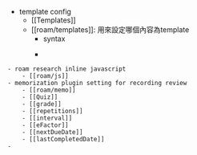 - template config
    - [[Templates]]
    - [[roam/templates]]: 用來設定哪個內容為template
        - syntax
        - ```javascript
```
- roam research inline javascript
    - [[roam/js]]
- memorization plugin setting for recording review
    - [[roam/memo]]
    - [[Quiz]]
    - [[grade]]
    - [[repetitions]]
    - [[interval]]
    - [[eFactor]]
    - [[nextDueDate]]
    - [[lastCompletedDate]]
- 
